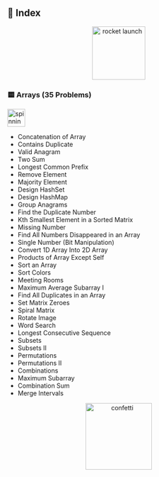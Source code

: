 ## 🚀 Index

<p align="center">
  <!-- Quirky “let’s dive in” rocket launch -->
  <img src="[https://media.giphy.com/media/26tOZ42Mg6pbTUPHW/giphy.gif](https://media2.giphy.com/media/v1.Y2lkPTc5MGI3NjExdTZ4cjIxbzF3M2swNGVqcWp0eGNueG8wdGc0bnIwdHhxcDFvbTU0cCZlcD12MV9pbnRlcm5hbF9naWZfYnlfaWQmY3Q9Zw/6FWpozKBgrQD4MZwDC/giphy.gif)" width="120" alt="rocket launch" />
</p>

### 🟨 Arrays (35 Problems)  
<img src="https://media.giphy.com/media/3oEduSbSGpGaRX2Vri/giphy.gif" width="40" alt="spinning puzzle pieces" style="vertical-align:middle"/>

* Concatenation of Array  
* Contains Duplicate  
* Valid Anagram  
* Two Sum  
* Longest Common Prefix  
* Remove Element  
* Majority Element  
* Design HashSet  
* Design HashMap  
* Group Anagrams  
* Find the Duplicate Number  
* Kth Smallest Element in a Sorted Matrix  
* Missing Number  
* Find All Numbers Disappeared in an Array  
* Single Number (Bit Manipulation)  
* Convert 1D Array Into 2D Array  
* Products of Array Except Self  
* Sort an Array  
* Sort Colors  
* Meeting Rooms  
* Maximum Average Subarray I  
* Find All Duplicates in an Array  
* Set Matrix Zeroes  
* Spiral Matrix  
* Rotate Image  
* Word Search  
* Longest Consecutive Sequence  
* Subsets  
* Subsets II  
* Permutations  
* Permutations II  
* Combinations  
* Maximum Subarray  
* Combination Sum  
* Merge Intervals  

<p align="center">
  <!-- A festive confetti burst at the end -->
  <img src="https://media.giphy.com/media/3o6Mbbs879ozZ9Yic0/giphy.gif" width="150" alt="confetti" />
</p>
